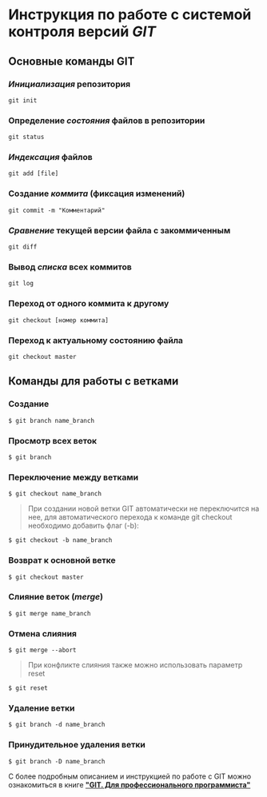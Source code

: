 # Инструкция по работе с системой контроля версий ***GIT***

## Основные команды GIT

### ***Инициализация*** репозитория
``` 
git init
```
### Определение *состояния* файлов в репозитории 
``` 
git status
```
### ***Индексация*** файлов
``` 
git add [file]
```
### Создание ***коммита*** (фиксация изменений)
``` 
git commit -m "Комментарий"
```
### ***Сравнение*** текущей версии файла с закоммиченным
``` 
git diff
```
### Вывод ***списка*** всех коммитов
``` 
git log
```
### Переход от одного коммита к другому
``` 
git checkout [номер коммита]
```
### Переход к актуальному состоянию файла
``` 
git checkout master
```
## Команды для работы с ветками

### Создание

```
$ git branch name_branch
```
### Просмотр всех веток 
```
$ git branch
```
### Переключение между ветками
```
$ git checkout name_branch
```
>При создании новой ветки GIT автоматически не переключится на нее, для автоматического перехода к команде git checkout необходимо добавить флаг (-b):
```
$ git checkout -b name_branch
```
### Возврат к основной ветке
```
$ git checkout master
```
### Слияние веток (*merge*)
```
$ git merge name_branch
```
### Отмена слияния 
```
$ git merge --abort
```
> При конфликте слияния также можно использовать параметр reset
```
$ git reset
```
### Удаление ветки
```
$ git branch -d name_branch
```
### Принудительное удаления ветки
```
$ git branch -D name_branch
```
С болеe подробным описанием и инструкцией по работе с GIT можно ознакомиться в книге [**"GIT. Для профессионального программиста"**](https://gbcdn.mrgcdn.ru/uploads/asset/4245110/attachment/d4eb8c232f8f2bdf4e42ba7cb49e0c50.pdf/ "GIT. Для профессионального программиста")